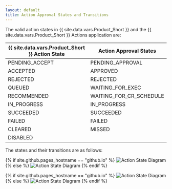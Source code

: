 ```yaml
---
layout: default
title: Action Approval States and Transitions
---
```

The valid action states in {{ site.data.vars.Product_Short }}  and 
the {{ site.data.vars.Product_Short }} Actions application are:

| **{{ site.data.vars.Product_Short }} Action State** | **Action Approval States** |
| --- | --- |
| PENDING_ACCEPT | PENDING_APPROVAL |
| ACCEPTED | APPROVED |
| REJECTED | REJECTED |
| QUEUED | WAITING_FOR_EXEC |
| RECOMMENDED | WAITING_FOR_CR_SCHEDULE |
| IN_PROGRESS | IN_PROGRESS |
| SUCCEEDED | SUCCEEDED |
| FAILED | FAILED |
| CLEARED | MISSED |
| DISABLED |  |

The states and their transitions are as follows:


{% if site.github.pages_hostname == "github.io" %}
<img src="{{ site.github.baseurl }}{{ '/assets/SNOW_Action_State_Diagram.png' | relative_url }}" alt="Action State Diagram">
{% else %}
<img src="{{ '/assets/SNOW_Action_State_Diagram.png' | relative_url }}" alt="Action State Diagram">
{% endif %}


{% if site.github.pages_hostname == "github.io" %}
<img src="{{ site.github.baseurl }}{{ '/assets/SNOW_T8c_Action_State_Diagram.png' | relative_url }}" alt="Action State Diagram">
{% else %}
<img src="{{ '/assets/SNOW_T8c_Action_State_Diagram.png' | relative_url }}" alt="Action State Diagram">
{% endif %}

